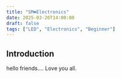 ```yaml
---
title: "SM❤️Electronics"
date: 2025-03-26T14:00:00
draft: false
tags: ["LED", "Electronics", "Beginner"]
---
```


## **Introduction**  
hello friends....
Love you all.